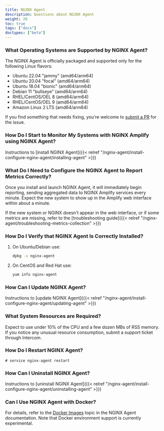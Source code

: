 ```yaml
---
title: NGINX Agent
description: Questions about NGINX Agent
weight: 20
toc: true
tags: ["docs"]
doctypes: ["beta"]
---
```


### What Operating Systems are Supported by NGINX Agent?

The NGINX Agent is officially packaged and supported only for the following Linux flavors:

  * Ubuntu 22.04 "jammy" (amd64/arm64)
  * Ubuntu 20.04 "focal" (amd64/arm64)
  * Ubuntu 18.04 "bionic" (amd64/arm64)
  * Debian 11 "bullseye" (amd64/arm64)
  * RHEL/CentOS/OEL 8 (amd64/arm64)
  * RHEL/CentOS/OEL 9 (amd64/arm64)
  * Amazon Linux 2 LTS (amd64/arm64)

If you find something that needs fixing, you're welcome to [submit a PR](https://github.com/nginx/agent/) for the issue.

### How Do I Start to Monitor My Systems with NGINX Amplify using NGINX Agent?

Instructions to [install NGINX Agent]({{< relref "/nginx-agent/install-configure-nginx-agent/installing-agent" >}})

### What Do I Need to Configure the NGINX Agent to Report Metrics Correctly?

Once you install and launch NGINX Agent, it will immediately begin reporting, sending aggregated data to NGINX Amplify services every minute. Expect the new system to show up in the Amplify web interface within about a minute.

If the new system or NGINX doesn't appear in the web interface, or if some metrics are missing, refer to the [troubleshooting guide]({{< relref "/nginx-agent/troubleshooting-metrics-collection" >}})


### How Do I Verify that NGINX Agent Is Correctly Installed?

1. On Ubuntu/Debian use:

   ```bash
   dpkg -s nginx-agent
   ```

2. On CentOS and Red Hat use:

   ```bash
   yum info nginx-agent
   ```

### How Can I Update NGINX Agent?

Instructions to [update NGINX Agent]({{< relref "/nginx-agent/install-configure-nginx-agent/updating-agent" >}})

### What System Resources are Required?

Expect to use under 10% of the CPU and a few dozen MBs of RSS memory. If you notice any unusual resource consumption, submit a support ticket through Intercom.

### How Do I Restart NGINX Agent?

   ```
   # service nginx-agent restart
   ```

### How Can I Uninstall NGINX Agent?

Instructions to [uninstall NGINX Agent]({{< relref "/nginx-agent/install-configure-nginx-agent/uninstalling-agent" >}})

### Can I Use NGINX Agent with Docker?

For details, refer to the [Docker Images](https://docs.nginx.com/nginx-agent/docker-images/) topic in the NGINX Agent documentation. Note that Docker environment support is currently experimental.
